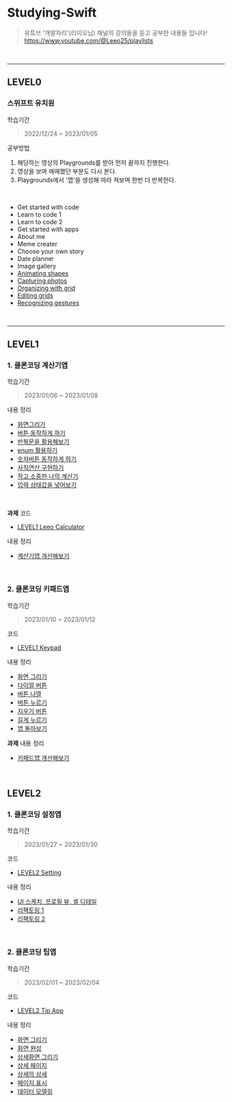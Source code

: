 # Studying-Swift
> 유튜브 '개발자리'(리이오님) 채널의 강의들을 듣고 공부한 내용들 입니다!  
https://www.youtube.com/@Leeo25/playlists  

<br>

*** 
## LEVEL0
### 스위프트 유치원
학습기간
> 2022/12/24 ~ 2023/01/05

공부방법
1. 해당하는 영상의 Playgrounds를 받아 먼저 끝까지 진행한다.
2. 영상을 보며 애매했던 부분도 다시 본다.
3. Playgrounds에서 '앱'을 생성해 따라 쳐보며 한번 더 반복한다.

<br>

- Get started with code
- Learn to code 1
- Learn to code 2
- Get started with apps
- About me 
- Meme creater
- Choose your own story
- Date planner
- Image gallery
- [Animating shapes](https://github.com/mosiccan/studying-swift/blob/main/LEVEL0/animating_shapes/animating_shapes.md)
- [Capturing photos](https://github.com/mosiccan/studying-swift/blob/main/LEVEL0/capturing_photo/capturing_photo.md)
- [Organizing with grid](https://github.com/mosiccan/studying-swift/blob/main/LEVEL0/organizing_with_grid/organizing_with_grid.md)
- [Editing grids](https://github.com/mosiccan/studying-swift/blob/main/LEVEL0/editing_grids/editing_grids.md)
- [Recognizing gestures](https://github.com/mosiccan/studying-swift/blob/main/LEVEL0/recognizing_gestures/recognizing_gestures.md)

<br>

***

## LEVEL1
### 1. 클론코딩 계산기앱
학습기간
> 2023/01/06 ~ 2023/01/08  
  
내용 정리
- [화면그리기](https://github.com/mosiccan/studying-swift/blob/main/LEVEL1/LEVEL1-Leeo-Calculator/level1-leeo-calculator.md#%ED%99%94%EB%A9%B4%EA%B7%B8%EB%A6%AC%EA%B8%B0)
- [버튼 동작하게 하기](https://github.com/mosiccan/studying-swift/blob/main/LEVEL1/LEVEL1-Leeo-Calculator/level1-leeo-calculator.md#%EB%B2%84%ED%8A%BC-%EB%8F%99%EC%9E%91%ED%95%98%EA%B2%8C-%ED%95%98%EA%B8%B0)
- [반복문을 활용해보기](https://github.com/mosiccan/studying-swift/blob/main/LEVEL1/LEVEL1-Leeo-Calculator/level1-leeo-calculator.md#%EB%B0%98%EB%B3%B5%EB%AC%B8%EC%9D%84-%ED%99%9C%EC%9A%A9%ED%95%B4%EB%B3%B4%EA%B8%B0)
- [enum 활용하기](https://github.com/mosiccan/studying-swift/blob/main/LEVEL1/LEVEL1-Leeo-Calculator/level1-leeo-calculator.md#enum-%ED%99%9C%EC%9A%A9%ED%95%98%EA%B8%B0)
- [숫자버튼 동작하게 하기](https://github.com/mosiccan/studying-swift/blob/main/LEVEL1/LEVEL1-Leeo-Calculator/level1-leeo-calculator.md#%EC%88%AB%EC%9E%90%EB%B2%84%ED%8A%BC-%EB%8F%99%EC%9E%91%ED%95%98%EA%B2%8C-%ED%95%98%EA%B8%B0)
- [사칙연산 구현하기](https://github.com/mosiccan/studying-swift/blob/main/LEVEL1/LEVEL1-Leeo-Calculator/level1-leeo-calculator.md#%EC%82%AC%EC%B9%99%EC%97%B0%EC%82%B0-%EA%B5%AC%ED%98%84%ED%95%98%EA%B8%B0)
- [작고 소중한 나의 계산기](https://github.com/mosiccan/studying-swift/blob/main/LEVEL1/LEVEL1-Leeo-Calculator/level1-leeo-calculator.md#%EC%9E%91%EA%B3%A0-%EC%86%8C%EC%A4%91%ED%95%9C-%EB%82%98%EC%9D%98-%EA%B3%84%EC%82%B0%EA%B8%B0)
- [입력 상태값을 넣어보기](https://github.com/mosiccan/studying-swift/blob/main/LEVEL1/LEVEL1-Leeo-Calculator/level1-leeo-calculator.md#%EC%9E%85%EB%A0%A5-%EC%83%81%ED%83%9C%EA%B0%92%EC%9D%84-%EB%84%A3%EC%96%B4%EB%B3%B4%EA%B8%B0)

<br>

**과제**
코드 
- [LEVEL1 Leeo Calculator](https://github.com/mosiccan/studying-swift/tree/main/LEVEL1/LEVEL1-Leeo-Calculator/LEVEL1-LeeoCalculator)  
  
내용 정리
- [계산기앱 개선해보기](https://github.com/mosiccan/studying-swift/blob/main/LEVEL1/LEVEL1-Leeo-Calculator/level1-improve-leeo-calculator.md)  


<br>

### 2. 클론코딩 키패드앱
학습기간
> 2023/01/10 ~ 2023/01/12  

코드  
- [LEVEL1 Keypad](https://github.com/mosiccan/studying-swift/tree/main/LEVEL1/LEVEL1-Keypad/LEVEL1-Keypad)    

내용 정리
- [화면 그리기](https://github.com/mosiccan/studying-swift/blob/main/LEVEL1/LEVEL1-Keypad/level1-keypad.md#%ED%99%94%EB%A9%B4-%EA%B7%B8%EB%A6%AC%EA%B8%B0)
- [다이얼 버튼](https://github.com/mosiccan/studying-swift/blob/main/LEVEL1/LEVEL1-Keypad/level1-keypad.md#%EB%8B%A4%EC%9D%B4%EC%96%BC-%EB%B2%84%ED%8A%BC)
- [버튼 나열](https://github.com/mosiccan/studying-swift/blob/main/LEVEL1/LEVEL1-Keypad/level1-keypad.md#%EB%B2%84%ED%8A%BC-%EB%82%98%EC%97%B4)
- [버튼 누르기](https://github.com/mosiccan/studying-swift/blob/main/LEVEL1/LEVEL1-Keypad/level1-keypad.md#%EB%B2%84%ED%8A%BC-%EB%88%84%EB%A5%B4%EA%B8%B0)
- [지우기 버튼](https://github.com/mosiccan/studying-swift/blob/main/LEVEL1/LEVEL1-Keypad/level1-keypad.md#%EC%A7%80%EC%9A%B0%EA%B8%B0-%EB%B2%84%ED%8A%BC)
- [길게 누르기](https://github.com/mosiccan/studying-swift/blob/main/LEVEL1/LEVEL1-Keypad/level1-keypad.md#%EA%B8%B8%EA%B2%8C-%EB%88%84%EB%A5%B4%EA%B8%B0)
- [앱 돌아보기](https://github.com/mosiccan/studying-swift/blob/main/LEVEL1/LEVEL1-Keypad/level1-keypad.md#%EC%95%B1-%EB%8F%8C%EC%95%84%EB%B3%B4%EA%B8%B0)

**과제**
내용 정리
- [키패드앱 개선해보기](https://github.com/mosiccan/studying-swift/blob/main/LEVEL1/LEVEL1-Keypad/level1-improve-keypad.md)


<br>

## LEVEL2
### 1. 클론코딩 설정앱
학습기간
> 2023/01/27 ~ 2023/01/30
  
코드
- [LEVEL2 Setting](https://github.com/mosiccan/studying-swift/tree/main/LEVEL2/LEVEL2-Setting)    

내용 정리
- [UI 스케치, 프로필 뷰, 셀 디테일](https://github.com/mosiccan/studying-swift/blob/main/LEVEL2/LEVEL2-Setting/level2-setting.md#ui-%EC%8A%A4%EC%BC%80%EC%B9%98-%ED%94%84%EB%A1%9C%ED%95%84-%EB%B7%B0-%EC%85%80-%EB%94%94%ED%85%8C%EC%9D%BC)
- [리팩토링 1](https://github.com/mosiccan/studying-swift/blob/main/LEVEL2/LEVEL2-Setting/level2-setting.md#%EB%A6%AC%ED%8C%A9%ED%86%A0%EB%A7%81-1)
- [리팩토링 2](https://github.com/mosiccan/studying-swift/blob/main/LEVEL2/LEVEL2-Setting/level2-setting.md#%EB%A6%AC%ED%8C%A9%ED%86%A0%EB%A7%81-2)

<br>

### 2. 클론코딩 팁앱
학습기간
> 2023/02/01 ~ 2023/02/04
  
코드
- [LEVEL2 Tip App](https://github.com/mosiccan/studying-swift/tree/main/LEVEL2/LEVEL2-TipApp)

내용 정리
- [화면 그리기](https://github.com/mosiccan/studying-swift/blob/main/LEVEL2/LEVEL2-TipApp/level2-tip-app.md#%ED%99%94%EB%A9%B4-%EA%B7%B8%EB%A6%AC%EA%B8%B0)
- [화면 완성](https://github.com/mosiccan/studying-swift/blob/main/LEVEL2/LEVEL2-TipApp/level2-tip-app.md#%ED%99%94%EB%A9%B4-%EC%99%84%EC%84%B1)
- [상세화면 그리기](https://github.com/mosiccan/studying-swift/blob/main/LEVEL2/LEVEL2-TipApp/level2-tip-app.md#%EC%83%81%EC%84%B8%ED%99%94%EB%A9%B4-%EA%B7%B8%EB%A6%AC%EA%B8%B0)
- [상세 페이지](https://github.com/mosiccan/studying-swift/blob/main/LEVEL2/LEVEL2-TipApp/level2-tip-app.md#%EC%83%81%EC%84%B8-%ED%8E%98%EC%9D%B4%EC%A7%80)
- [상세의 상세](https://github.com/mosiccan/studying-swift/blob/main/LEVEL2/LEVEL2-TipApp/level2-tip-app.md#%EC%83%81%EC%84%B8%EC%9D%98-%EC%83%81%EC%84%B8)
- [페이지 표시](https://github.com/mosiccan/studying-swift/blob/main/LEVEL2/LEVEL2-TipApp/level2-tip-app.md#%ED%8E%98%EC%9D%B4%EC%A7%80-%ED%91%9C%EC%8B%9C)
- [데이터 모델링](https://github.com/mosiccan/studying-swift/blob/main/LEVEL2/LEVEL2-TipApp/level2-tip-app.md#%EB%8D%B0%EC%9D%B4%ED%84%B0-%EB%AA%A8%EB%8D%B8%EB%A7%81)
